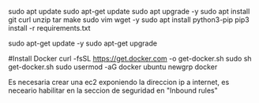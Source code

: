 
sudo apt update
sudo apt-get update
sudo apt upgrade -y
sudo apt install git curl unzip tar make sudo vim wget -y
sudo apt install python3-pip
pip3 install -r requirements.txt



sudo apt-get update -y
sudo apt-get upgrade

#Install Docker
curl -fsSL https://get.docker.com -o get-docker.sh
sudo sh get-docker.sh
sudo usermod -aG docker ubuntu
newgrp docker

Es necesaria crear una ec2 exponiendo la direccion ip a internet, es neceario habilitar en la seccion de seguridad en "Inbound rules"